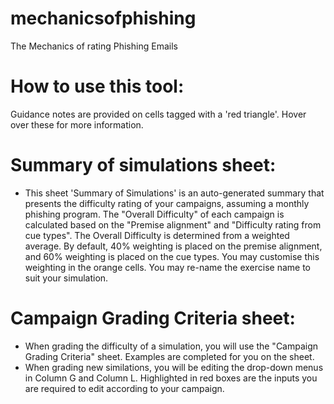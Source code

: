 # mechanicsofphishing
The Mechanics of rating Phishing Emails

# How to use this tool:
Guidance notes are provided on cells tagged with a 'red triangle'. Hover over these for more information.

# Summary of simulations sheet:
- This sheet 'Summary of Simulations' is an auto-generated summary that presents the difficulty rating of your campaigns, assuming a monthly phishing program. The "Overall Difficulty" of each campaign is calculated based on the "Premise alignment" and "Difficulty rating from cue types". The Overall Difficulty is determined from a weighted average. By default, 40% weighting is placed on the premise alignment, and 60% weighting is placed on the cue types. You may customise this weighting in the orange cells. You may re-name the exercise name to suit your simulation.

# Campaign Grading Criteria sheet:
- When grading the difficulty of a simulation, you will use the "Campaign Grading Criteria" sheet. Examples are completed for you on the sheet. 
- When grading new similations, you will be editing the drop-down menus in Column G and Column L. Highlighted in red boxes are the inputs you are required to edit according to your campaign.

